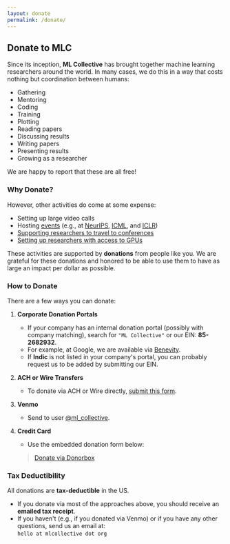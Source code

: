 ```yaml
---
layout: donate
permalink: /donate/
---
```


## Donate to MLC

Since its inception, **ML Collective** has brought together machine learning researchers around the world. In many cases, we do this in a way that costs nothing but coordination between humans:  

- Gathering  
- Mentoring  
- Coding  
- Training  
- Plotting  
- Reading papers  
- Discussing results  
- Writing papers  
- Presenting results  
- Growing as a researcher  

We are happy to report that these are all free!

### Why Donate?

However, other activities do come at some expense:  

- Setting up large video calls  
- Hosting [events](https://mlcollective.org/events/#social) (e.g., at [NeurIPS](https://mlcollective.org/neurips-2020-open-collab-social/), [ICML](https://mlcollective.org/events/icml-2021-open-collab-social/), and [ICLR](https://mlcollective.org/events/iclr-2024-social/))  
- [Supporting researchers to travel to conferences](https://donorbox.org/mlc-support-deep-learning-indaba)  
- [Setting up researchers with access to GPUs](https://mlcollective.org/wiki/ask-mlc-compute-assistance/)  

These activities are supported by **donations** from people like you. We are grateful for these donations and honored to be able to use them to have as large an impact per dollar as possible.

### How to Donate

There are a few ways you can donate:

1. **Corporate Donation Portals**  
   - If your company has an internal donation portal (possibly with company matching), search for `"ML Collective"` or our EIN: **85-2682932**.  
   - For example, at Google, we are available via [Benevity](https://google.benevity.org).  
   - If **Indic** is not listed in your company's portal, you can probably request us to be added by submitting our EIN.  

2. **ACH or Wire Transfers**  
   - To donate via ACH or Wire directly, [submit this form](https://forms.gle/WABB2Q3683Ut4zZD8).  

3. **Venmo**  
   - Send to user [@ml_collective](https://venmo.com/code?user_id=3450740907443332531).  

4. **Credit Card**  
   - Use the embedded donation form below:  

   > [Donate via Donorbox](https://donorbox.org/embed/support-mlc-1?language=en)

### Tax Deductibility

All donations are **tax-deductible** in the US.  

- If you donate via most of the approaches above, you should receive an **emailed tax receipt**.  
- If you haven't (e.g., if you donated via Venmo) or if you have any other questions, send us an email at:  
  `hello at mlcollective dot org`

